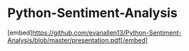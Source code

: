 # Python-Sentiment-Analysis

[embed]https://github.com/evanallen13/Python-Sentiment-Analysis/blob/master/presentation.pdf[/embed]